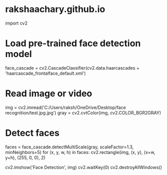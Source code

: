 # rakshaachary.github.io
import cv2

# Load pre-trained face detection model
face_cascade = cv2.CascadeClassifier(cv2.data.haarcascades + 'haarcascade_frontalface_default.xml')

# Read image or video
img = cv2.imread('C:/Users/raksh/OneDrive/Desktop/face recognition/test.jpg.jpg')
gray = cv2.cvtColor(img, cv2.COLOR_BGR2GRAY)

# Detect faces
faces = face_cascade.detectMultiScale(gray, scaleFactor=1.3, minNeighbors=5)
for (x, y, w, h) in faces:
    cv2.rectangle(img, (x, y), (x+w, y+h), (255, 0, 0), 2)

cv2.imshow('Face Detection', img)
cv2.waitKey(0)
cv2.destroyAllWindows()
